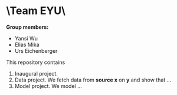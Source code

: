 # \Team EYU\

**Group members:**
- Yansi Wu
- Elias Mika
- Urs Eichenberger

This repository contains  
1. Inaugural project. 
2. Data project. We fetch data from **source x** on **y** and show that ...
3. Model project. We model ...
